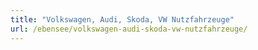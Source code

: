 ```yaml
---
title: "Volkswagen, Audi, Skoda, VW Nutzfahrzeuge"
url: /ebensee/volkswagen-audi-skoda-vw-nutzfahrzeuge/
---
```

